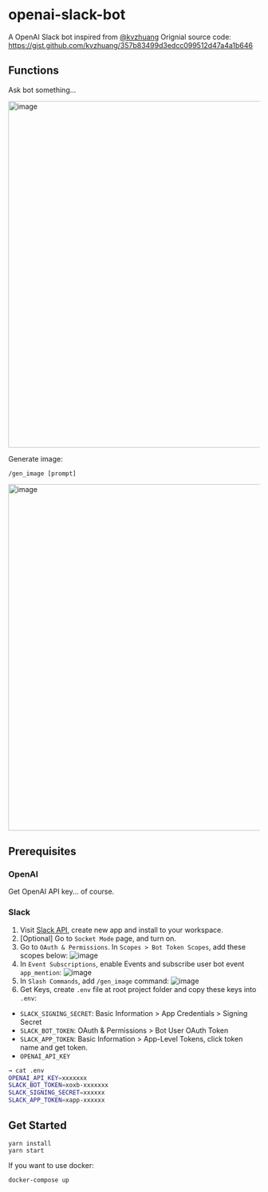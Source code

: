 # openai-slack-bot
A OpenAI Slack bot inspired from [@kvzhuang](https://gist.github.com/kvzhuang)
Orignial source code: https://gist.github.com/kvzhuang/357b83499d3edcc099512d47a4a1b646

## Functions
Ask bot something...

<img width="693" alt="image" src="https://user-images.githubusercontent.com/6816342/209771710-0943aba3-2c56-4f5c-92d5-c60f8ac67ec7.png">

Generate image:
```
/gen_image [prompt]
```
<img width="693" alt="image" src="https://user-images.githubusercontent.com/6816342/209779765-bd0892e9-fded-4a80-9d7c-4c0b3933accb.png">


## Prerequisites

### OpenAI
Get OpenAI API key... of course.

### Slack
1. Visit [Slack API](https://api.slack.com/apps), create new app and install to your workspace.
2. [Optional] Go to `Socket Mode` page, and turn on.
3. Go to `OAuth & Permissions`. In `Scopes > Bot Token Scopes`, add these scopes below:
![image](https://user-images.githubusercontent.com/6816342/209769237-52a1cae1-3d75-43e6-8f90-5e1250cfe947.png)
4. In `Event Subscriptions`, enable Events and subscribe user bot event `app_mention`:
![image](https://user-images.githubusercontent.com/6816342/209769765-b38c19bf-f2d8-4225-82f8-bf8934b4b88b.png)
5. In `Slash Commands`, add `/gen_image` command:
![image](https://user-images.githubusercontent.com/6816342/209769980-5a618c3f-8c07-4023-b036-ad026f792329.png)
6. Get Keys, create `.env` file at root project folder and copy these keys into `.env`:
  * `SLACK_SIGNING_SECRET`: Basic Information > App Credentials > Signing Secret
  * `SLACK_BOT_TOKEN`: OAuth & Permissions > Bot User OAuth Token
  * `SLACK_APP_TOKEN`: Basic Information > App-Level Tokens, click token name and get token.
  * `OPENAI_API_KEY`

```bash
→ cat .env
OPENAI_API_KEY=xxxxxxx
SLACK_BOT_TOKEN=xoxb-xxxxxxx
SLACK_SIGNING_SECRET=xxxxxx
SLACK_APP_TOKEN=xapp-xxxxxx
```

## Get Started

```
yarn install
yarn start
```

If you want to use docker:
```
docker-compose up
```
